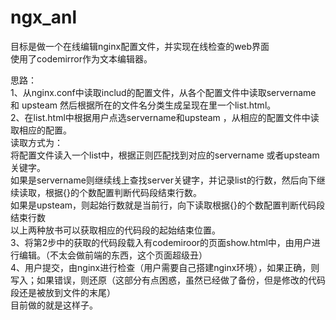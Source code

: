 # ngx_anl
目标是做一个在线编辑nginx配置文件，并实现在线检查的web界面<br>
使用了codemirror作为文本编辑器。<br>
<p>思路：<br>
1、从nginx.conf中读取includ的配置文件，从各个配置文件中读取servername 和 upsteam 然后根据所在的文件名分类生成呈现在里一个list.html。<br>
2、在list.html中根据用户点选servername和upsteam ，从相应的配置文件中读取相应的配置。<br>
读取方式为： <br>
将配置文件读入一个list中，根据正则匹配找到对应的servername 或者upsteam 关键字。<br>
如果是servername则继续线上查找server关键字，并记录list的行数，然后向下继续读取，根据{}的个数配置判断代码段结束行数。<br>
如果是upsteam，则起始行数就是当前行，向下读取根据{}的个数配置判断代码段结束行数<br>
以上两种放书可以获取相应的代码段的起始结束位置。<br>
3、将第2步中的获取的代码段载入有codemiroor的页面show.html中，由用户进行编辑。（不太会做前端的东西，这个页面超级丑）<br>
4、用户提交，由nginx进行检查（用户需要自己搭建nginx环境），如果正确，则写入；如果错误，则还原（这部分有点困惑，虽然已经做了备份，但是修改的代码段还是被放到文件的末尾）
<br>
目前做的就是这样子。<br>
